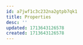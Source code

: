 ```yaml
---
id: a7jwf1c3c232na2gtpb7qk1
title: Properties
desc: ''
updated: 1713643126578
created: 1713643126578
---
```

